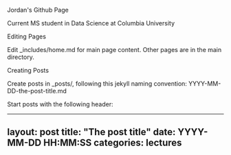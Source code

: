 Jordan's Github Page

Current MS student in Data Science at Columbia University

Editing Pages

Edit _includes/home.md for main page content. Other pages are in the main directory.

Creating Posts

Create posts in _posts/, following this jekyll naming convention: YYYY-MM-DD-the-post-title.md

Start posts with the following header:

---
layout: post
title:  "The post title"
date:   YYYY-MM-DD HH:MM:SS
categories: lectures
---
